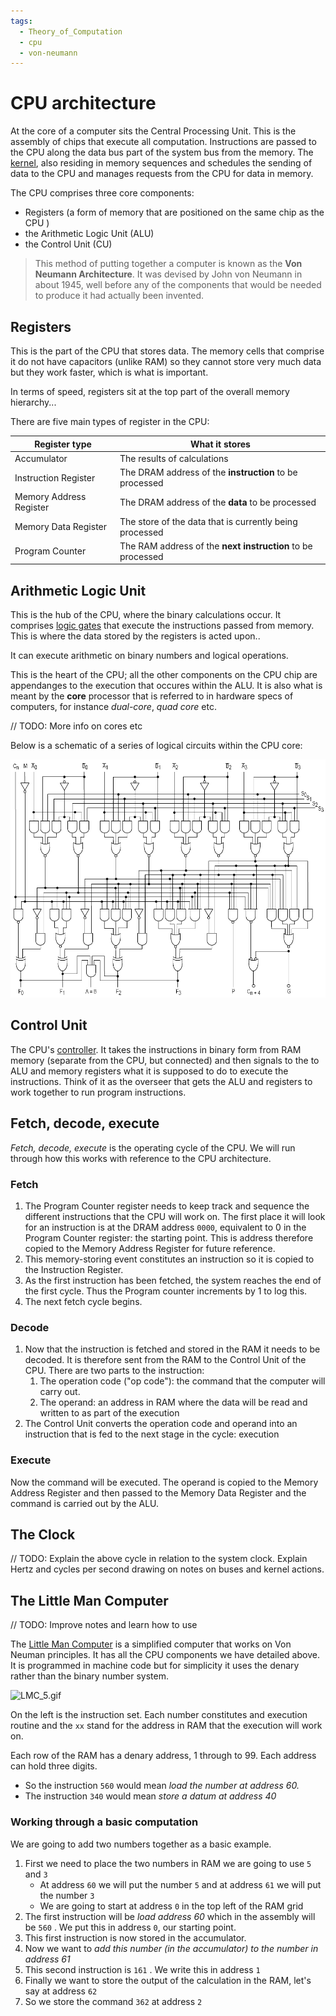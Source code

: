 ```yaml
---
tags:
  - Theory_of_Computation
  - cpu
  - von-neumann
---
```


# CPU architecture


At the core of a computer sits the Central Processing Unit. This is the assembly of chips that execute all computation. Instructions are passed to the CPU along the data bus part of the system bus from the memory. The [kernel](/Operating_Systems/The_Kernel.md), also residing in memory sequences and schedules the sending of data to the CPU and manages requests from the CPU for data in memory.

The CPU comprises three core components:

* Registers (a form of memory that are positioned on the same chip as the CPU )
* the Arithmetic Logic Unit (ALU)
* the Control Unit (CU)

 > This method of putting together a computer is known as the **Von Neumann Architecture**. It was devised by John von Neumann in about 1945, well before any of the components that would be needed to produce it had actually been invented.
 

## Registers

This is the part of the CPU that stores data. The memory cells that comprise it do not have capacitors (unlike RAM) so they cannot store very much data but they work faster, which is what is important.

In terms of speed, registers sit at the top part of the overall memory hierarchy...


There are five main types of register in the CPU:

| Register type           | What it stores                                              |
|-------------------------|-------------------------------------------------------------|
| Accumulator             | The results of calculations                                 |
| Instruction Register    | The DRAM address of the **instruction** to be processed     |
| Memory Address Register | The DRAM address of the **data** to be processed            |
| Memory Data Register    | The store of the data that is currently being processed     |
| Program Counter         | The RAM address of the **next instruction** to be processed |
## Arithmetic Logic Unit

This is the hub of the CPU, where the binary calculations occur. It comprises [logic gates](/Hardware/Logic_Gates/Logic_gates.md) that execute the instructions passed from memory. This is where the data stored by the registers is acted upon..

It can execute arithmetic on binary numbers and logical operations.

This is the heart of the CPU; all the other components on the CPU chip are appendanges to the execution that occures within the ALU. It is also what is meant by the  **core** processor that is referred to in hardware specs of computers, for instance *dual-core*, *quad core* etc.

// TODO: More info on cores etc


Below is a schematic of a series of logical circuits within the CPU core: 

![74181aluschematic.png](/img/74181aluschematic.png)

## Control Unit

The CPU's [controller](/Hardware/Chipset_and_controllers.md). It takes the instructions in binary form from RAM memory (separate from the CPU, but connected) and then signals to the to ALU and memory registers what it is supposed to do to execute the instructions. Think of it as the overseer that gets the ALU and registers to work together to run program instructions.

## Fetch, decode, execute

*Fetch, decode, execute* is the operating cycle of the CPU. We will run through how this works with reference to the CPU architecture. 

### Fetch

1. The Program Counter register needs to keep track and sequence the different instructions that the CPU will work on. The first place it will look for an instruction is at the DRAM address `0000`, equivalent to 0 in the Program Counter register: the starting point. This is address therefore copied to the Memory Address Register for future reference.
2. This memory-storing event constitutes an instruction so it is copied to the Instruction Register.
3. As the first instruction has been fetched, the system reaches the end of the first cycle. Thus the Program counter increments by 1 to log this.
4. The next fetch cycle begins.

### Decode

1. Now that the instruction is fetched and stored in the RAM it needs to be decoded. It is therefore sent from the RAM to the Control Unit of the CPU. There are two parts to the instruction:
    1. The operation code ("op code"): the command that the computer will carry out.
    2. The operand: an address in RAM where the data will be read and written to as part of the execution
2. The Control Unit converts the operation code and operand into an instruction that is fed to the next stage in the cycle: execution 

### Execute 

Now the command will be executed. The operand is copied to the Memory Address Register and then passed to the Memory Data Register and the command is carried out by the ALU.

## The Clock 

// TODO: Explain the above cycle in relation to the system clock. Explain Hertz and cycles per second drawing on notes on buses and kernel actions. 
## The Little Man Computer

// TODO: Improve notes and learn how to use

The [Little Man Computer](https://peterhigginson.co.uk/lmc/) is a simplified computer that works on Von Neuman principles. It has all the CPU components we have detailed above. It is programmed in machine code but for simplicity it uses the denary rather than the binary number system.

![LMC_5.gif](/img/LMC_5.gif)

On the left is the instruction set. Each number constitutes and execution routine and the `xx` stand for the address in RAM that the execution will work on.

Each row of the RAM has a denary address, 1 through to 99. Each address can hold three digits.

* So the instruction `560` would mean *load the number at address 60.*
* The instruction `340` would mean *store a datum at address 40*

### Working through a basic computation

We are going to add two numbers together as a basic example.

1. First we need to place the two numbers in RAM we are going to use `5` and `3`
   * At address `60` we will put the number `5` and at address `61` we will put the number `3`
   * We are going to start at address `0` in the top left of the RAM grid
1. The first instruction will be *load address 60* which in the assembly will be `560` . We put this in address `0`, our starting point.
1. This first instruction is now stored in the accumulator.
1. Now we want to *add this number (in the accumulator) to the number in address 61*
1. This second instruction is `161` . We write this in address `1`
1. Finally we want to store the output of the calculation in the RAM, let's say at address `62`
1. So we store the command `362` at address `2`
